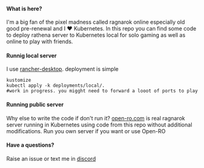 
#### What is here?

I'm a big fan of the pixel madness called ragnarok online especially old good pre-renewal and I ❤️ Kubernetes. In this repo you can find some code to deploy rathena server to Kubernetes local for solo gaming as well as online to play with friends.

#### Runnig local server

I use [rancher-desktop](https://github.com/rancher-sandbox/rancher-desktop/releases). deployment is simple
```
kustomize 
kubectl apply -k deployments/local/. 
#work in progress. you migght need to forward a looot of ports to play
```

#### Running public server

Why else to write the code if don't run it? [open-ro.com](https://open-ro.com) is real ragnarok server running in Kubernetes using code from this repo without additional modifications. Run you own server if you want or use Open-RO

#### Have a questions?

Raise an issue or text me in [discord](https://discord.gg/2DQ36Vxc)